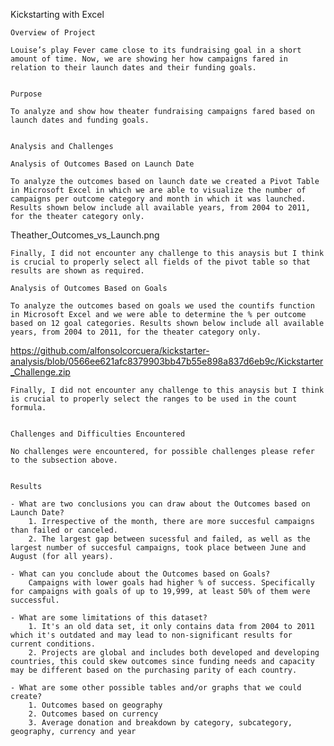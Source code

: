 Kickstarting with Excel

    Overview of Project

    Louise’s play Fever came close to its fundraising goal in a short amount of time. Now, we are showing her how campaigns fared in relation to their launch dates and their funding goals.

    
    Purpose

    To analyze and show how theater fundraising campaigns fared based on launch dates and funding goals.

    
    Analysis and Challenges

    Analysis of Outcomes Based on Launch Date

    To analyze the outcomes based on launch date we created a Pivot Table in Microsoft Excel in which we are able to visualize the number of campaigns per outcome category and month in which it was launched. Results shown below include all available years, from 2004 to 2011, for the theater category only. 
    
Theather_Outcomes_vs_Launch.png 
      
    Finally, I did not encounter any challenge to this anaysis but I think is crucial to properly select all fields of the pivot table so that results are shown as required. 

    Analysis of Outcomes Based on Goals

    To analyze the outcomes based on goals we used the countifs function in Microsoft Excel and we were able to determine the % per outcome based on 12 goal categories. Results shown below include all available years, from 2004 to 2011, for the theater category only. 

https://github.com/alfonsolcorcuera/kickstarter-analysis/blob/0566ee621afc8379903bb47b55e898a837d6eb9c/Kickstarter_Challenge.zip

    Finally, I did not encounter any challenge to this anaysis but I think is crucial to properly select the ranges to be used in the count formula. 


    Challenges and Difficulties Encountered

    No challenges were encountered, for possible challenges please refer to the subsection above. 


    Results

    - What are two conclusions you can draw about the Outcomes based on Launch Date?
        1. Irrespective of the month, there are more succesful campaigns than failed or canceled.
        2. The largest gap between sucessful and failed, as well as the largest number of succesful campaigns, took place between June and August (for all years).

    - What can you conclude about the Outcomes based on Goals?
        Campaigns with lower goals had higher % of success. Specifically for campaigns with goals of up to 19,999, at least 50% of them were successful.

    - What are some limitations of this dataset?
        1. It's an old data set, it only contains data from 2004 to 2011 which it's outdated and may lead to non-significant results for current conditions.
        2. Projects are global and includes both developed and developing countries, this could skew outcomes since funding needs and capacity may be different based on the purchasing parity of each country.

    - What are some other possible tables and/or graphs that we could create?
        1. Outcomes based on geography
        2. Outcomes based on currency
        3. Average donation and breakdown by category, subcategory, geography, currency and year
